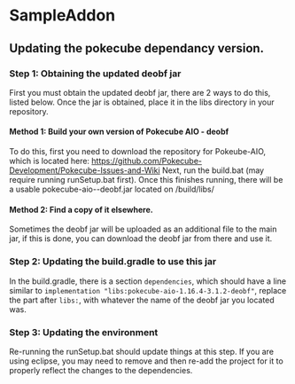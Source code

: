 # SampleAddon


## Updating the pokecube dependancy version.


### Step 1: Obtaining the updated deobf jar
First you must obtain the updated deobf jar, there are 2 ways to do this, listed below. Once the jar is obtained, place it in the libs directory in your repository.

#### Method 1: Build your own version of Pokecube AIO - deobf

To do this, first you need to download the repository for Pokeube-AIO, which is located here: https://github.com/Pokecube-Development/Pokecube-Issues-and-Wiki
Next, run the build.bat (may require running runSetup.bat first).
Once this finishes running, there will be a usable pokecube-aio-<version>-deobf.jar located on /build/libs/
  
#### Method 2: Find a copy of it elsewhere.

Sometimes the deobf jar will be uploaded as an additional file to the main jar, if this is done, you can download the deobf jar from there and use it.

### Step 2: Updating the build.gradle to use this jar

In the build.gradle, there is a section `dependencies`, which should have a line similar to `implementation "libs:pokecube-aio-1.16.4-3.1.2-deobf"`, replace the part after `libs:`, with whatever the name of the deobf jar you located was.

### Step 3: Updating the environment

Re-running the runSetup.bat should update things at this step. If you are using eclipse, you may need to remove and then re-add the project for it to properly reflect the changes to the dependencies.
